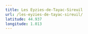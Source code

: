 ```yaml
---
title: Les Eyzies-de-Tayac-Sireuil
url: /les-eyzies-de-tayac-sireuil/
latitude: 44.937
longitude: 1.013
---
```

